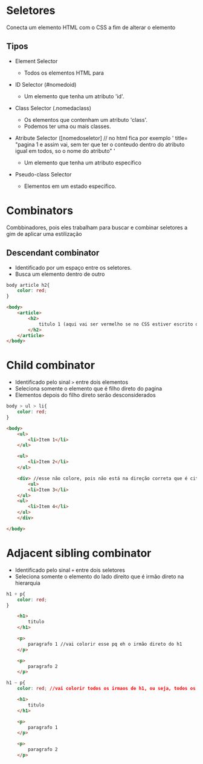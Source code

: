 # Seletores
 
Conecta um elemento HTML com o CSS a fim de alterar o elemento

## Tipos

* Element Selector
    - Todos os elementos HTML para

* ID Selector (#nomedoid)
    - Um elemento que tenha um atributo 'id'.

* Class Selector (.nomedaclass)
    - Os elementos que contenham um atributo 'class'.
    - Podemos ter uma ou mais classes.

* Atribute Selector ([nomedoseletor] // no html fica por exemplo ' title= "pagina 1 e assim vai, sem ter que ter o conteudo dentro do atributo igual em todos, so o nome do atributo" '
    - Um elemento que tenha um atributo específico

* Pseudo-class Selector
    - Elementos em um estado específico.



# Combinators

Combbinadores, pois eles trabalham para buscar e combinar seletores a gim de aplicar uma estilização

## Descendant combinator

* Identificado por um espaço entre os seletores.
* Busca um elemento dentro de outro

```css
body article h2{
    color: red;
} 
```

``` HTML
<body>
    <article>
        <h2>
            titulo 1 (aqui vai ser vermelho se no CSS estiver escrito da maneira ali de cima)
        </h2>
    </article>
</body>
```

# Child combinator

* Identificado pelo sinal ` > ` entre dois elementos
* Seleciona somente o elemento que é filho direto do pagina
* Elementos depois do filho direto serão desconsiderados

```css
body > ul > li{
    color: red;
} 
```
``` HTML
<body>
    <ul>
        <li>Item 1</li>
    </ul>

    <ul>
        <li>Item 2</li>
    </ul>

    <div> //esse não colore, pois não está na direção correta que é citada no css
        <ul>
        <li>Item 3</li>
    </ul>  
    <ul>
        <li>Item 4</li>
    </ul>
    </div>

</body>
```

# Adjacent sibling combinator

* Identificado pelo sinal ` + ` entre dois seletores 
* Seleciona somente o elemento do lado direito que é irmão direto na hierarquia

```css
h1 + p{
    color: red;
} 
```

``` HTML
    <h1>
        titulo
    </h1>

    <p>
        paragrafo 1 //vai colorir esse pq eh o irmão direto do h1
    </p>

    <p>
        paragrafo 2
    </p>
```


```css
h1 ~ p{
    color: red; //vai colorir todos os irmaos de h1, ou seja, todos os 'p's que vem dps dele
```

``` HTML
    <h1>
        titulo
    </h1>

    <p>
        paragrafo 1 
    </p>

    <p>
        paragrafo 2
    </p>
```


